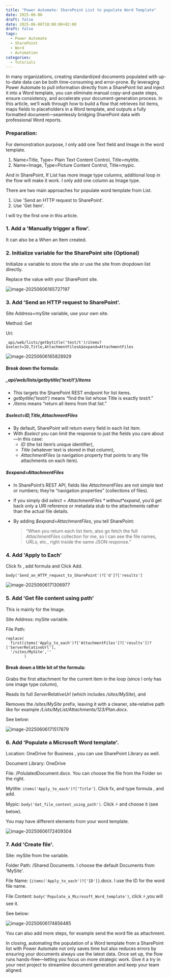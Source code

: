 ```yaml
---
title: "Power Automate: SharePoint List to populate Word Template"
date: 2025-06-06
draft: false
date: 2025-06-06T10:00:00+02:00
draft: false
tags:
  - Power Automate
  - SharePoint
  - Word
  - Automation
categories:
  - Tutorials
---
```


In many organizations, creating standardized documents populated with up-to-date data can be both time-consuming and error-prone. By leveraging Power Automate to pull information directly from a SharePoint list and inject it into a Word template, you can eliminate manual copy-and-paste steps, ensure consistency, and accelerate your document-generation process. In this article, we’ll walk through how to build a flow that retrieves list items, maps fields to placeholders in a Word template, and outputs a fully formatted document—seamlessly bridging SharePoint data with professional Word reports.

### Preparation:

For demonstration purpose, I only add one Text field and Image in the word template.

1. Name=Title, Type= Plain Text Content Control, Title=mytitle.
2. Name=Image, Type=Picture Content Control, Title=mypic.

And in SharePoint, If List has more image type columns, additional loop in the flow will make it work. I only add one column as Image type.

There are two main approaches for populate word template from List.

1. Use 'Send an HTTP request to SharePoint'.
2. Use 'Get Item'.

I will try the first one in this article.

### 1. Add a 'Manually trigger a flow'.

It can also be a When an Item created.

### 2. Initialize variable for the SharePoint site (Optional)

Initialize a variable to store the site or use the site from dropdown list directly.

Replace the value with your SharePoint site.

![image-20250606165727197](/image-20250606165727197.png)

### 3. Add 'Send an HTTP request to SharePoint'.

Site Address=mySite variable, use your own site.

Method: Get

Uri:

```
_api/web/lists/getbytitle('test/t')/items?$select=ID,Title,AttachmentFiles&$expand=AttachmentFiles
```

![image-20250606165828929](/image-20250606165828929.png)

#### Break down the formula:

##### *_api/web/lists/getbytitle('test/t')/items*

- This targets the SharePoint REST endpoint for list items.
- *getbytitle('test/t')* means “find the list whose Title is exactly *test/t*.”
- */items* means “return all items from that list.”

##### *$select=ID,Title,AttachmentFiles*

- By default, SharePoint will return every field in each list item.
- With *$select* you can limit the response to just the fields you care about—in this case:
  - *ID* (the list item’s unique identifier),
  - *Title* (whatever text is stored in that column),
  - *AttachmentFiles* (a navigation property that points to any file attachments on each item).

##### *$expand=AttachmentFiles*

- In SharePoint’s REST API, fields like *AttachmentFiles* are not simple text or numbers; they’re “navigation properties” (collections of files).

- If you simply did *$select=AttachmentFiles* without *$expand*, you’d get back only a URI reference or metadata stub to the attachments rather than the actual file details.

- By adding *$expand=AttachmentFiles*, you tell SharePoint:

  > “When you return each list item, also go fetch the full *AttachmentFiles* collection for me, so I can see the file names, URLs, etc., right inside the same JSON response.”

### 4. Add 'Apply to Each'

Click fx , add formula  and Click Add.

```
body('Send_an_HTTP_request_to_SharePoint')?['d']?['results']
```

![image-20250606171306977](/image-20250606171306977.png)

### 5. Add 'Get file content using path'

This is mainly for the Image.

Site Address: mySite variable.

File Path:

```
replace(
  first(items('Apply_to_each')?['AttachmentFiles']?['results'])?['ServerRelativeUrl'],
  '/sites/MySite',''
        )
```

#### Break down a little bit of the formula:

Grabs the first attachment for the current item in the loop (since I only has one image type column),

Reads its full *ServerRelativeUrl* (which includes */sites/MySite*), and

Removes the */sites/MySite* prefix, leaving it with a cleaner, site‐relative path like for example */Lists/MyList/Attachments/123/Plan.docx*.

See below:

![image-20250606171517879](/image-20250606171517879.png)

### 6. Add 'Populate a Microsoft Word template'.

Location: OneDrive for Business , you can use SharePoint Library as well.

Document Library: OneDrive

File: /PolulatedDocument.docx. You can choose the file from the Folder on the right.

Mytitle: `items('Apply_to_each')?['Title']`. Click fx, and type formula , and add.

Mypic: `body('Get_file_content_using_path')`. Click ⚡ and choose it (see below).

You may have different elements from your word template.

![image-20250606172409304](/image-20250606172409304.png)

### 7. Add 'Create file'.

Site: mySite from the variable.

Folder Path: /Shared Documents. I choose the default Documents from 'MySite'. 

File Name: `{items('Apply_to_each')?['ID']}`.docx. I use the ID for the word file name.

File Content: `body('Populate_a_Microsoft_Word_template')`, click ⚡,you will see it.

See below:

![image-20250606174856485](/image-20250606174856485.png)

You can also add more steps, for example send the word file as attachment.



In closing, automating the population of a Word template from a SharePoint list with Power Automate not only saves time but also reduces errors by ensuring your documents always use the latest data. Once set up, the flow runs hands-free—letting you focus on more strategic work. Give it a try in your next project to streamline document generation and keep your team aligned.
